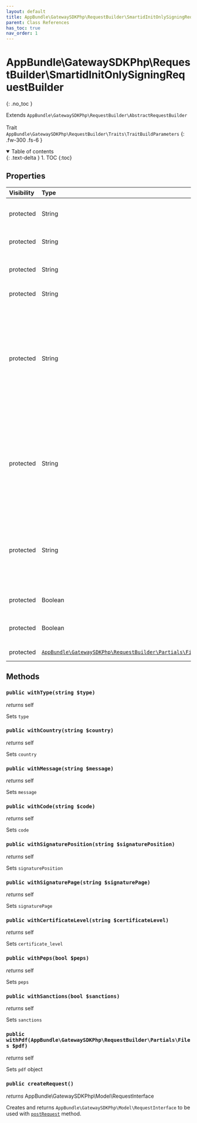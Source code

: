```yaml
---
layout: default
title: AppBundle\GatewaySDKPhp\RequestBuilder\SmartidInitOnlySigningRequestBuilder
parent: Class References
has_toc: true
nav_order: 1
---
```


# AppBundle\GatewaySDKPhp\RequestBuilder\SmartidInitOnlySigningRequestBuilder
{: .no_toc }

Extends `AppBundle\GatewaySDKPhp\RequestBuilder\AbstractRequestBuilder` <br><br> Trait `AppBundle\GatewaySDKPhp\RequestBuilder\Traits\TraitBuildParameters`
{: .fw-300 .fs-6 }

<details open markdown="block">
  <summary>
    Table of contents
  </summary>
  {: .text-delta }
1. TOC
{:toc}
</details>

## Properties

| Visibility | Type | Name | Description |
| :--- | :--- | :--- | :--- |
| protected | String | type | Document format. Possible values: pdf |
| protected | String | country | Signer's country code: LT, EE |
| protected | String | message | Message to be displayed on phone screen |
| protected | String | code | Personal code |
| protected | String | signaturePosition | Position of a visible signature in the document. Possible values: auto, left_top, left_bottom, right_top, right_bottom. default results in invisible signature |
| protected | String | signaturePage | Page of a visible signature (pdf annotation) in the pdf document. Possible values: first_page, last_page. Default: last_page |
| protected | String | certificateLevel | Requested SK Smart-ID certificate level. Possible values: QSCD, QUALIFIED. Defaults to QSCD |
| protected | Boolean | peps | Whether to check PEPs information |
| protected | Boolean | sanctions | Whether to check sanctions information |
| protected | [`AppBundle\GatewaySDKPhp\RequestBuilder\Partials\Files`](/documentation/class-ref/GatewaySDKPhp/RequestBuilder/Partials/Files.html) | pdf | PDF files object |

## Methods

### `public withType(string $type)`

*returns* self

Sets `type`

### `public withCountry(string $country)`

*returns* self

Sets `country`

### `public withMessage(string $message)`

*returns* self

Sets `message`

### `public withCode(string $code)`

*returns* self

Sets `code`

### `public withSignaturePosition(string $signaturePosition)`

*returns* self

Sets `signaturePosition`

### `public withSignaturePage(string $signaturePage)`

*returns* self

Sets `signaturePage`

### `public withCertificateLevel(string $certificateLevel)`

*returns* self

Sets `certificate_level`

### `public withPeps(bool $peps)`

*returns* self

Sets `peps`

### `public withSanctions(bool $sanctions)`

*returns* self

Sets `sanctions`

### `public withPdf(AppBundle\GatewaySDKPhp\RequestBuilder\Partials\Files $pdf)`

*returns* self

Sets `pdf` object

### `public createRequest()`

*returns* AppBundle\GatewaySDKPhp\Model\RequestInterface

Creates and returns `AppBundle\GatewaySDKPhp\Model\RequestInterface` to be used with [`postRequest`](/documentation/class-ref/GatewaySDKPhp/ConnectorInterface.html#public-postrequestappbundlegatewaysdkphpmodelrequestinterface-request) method.

